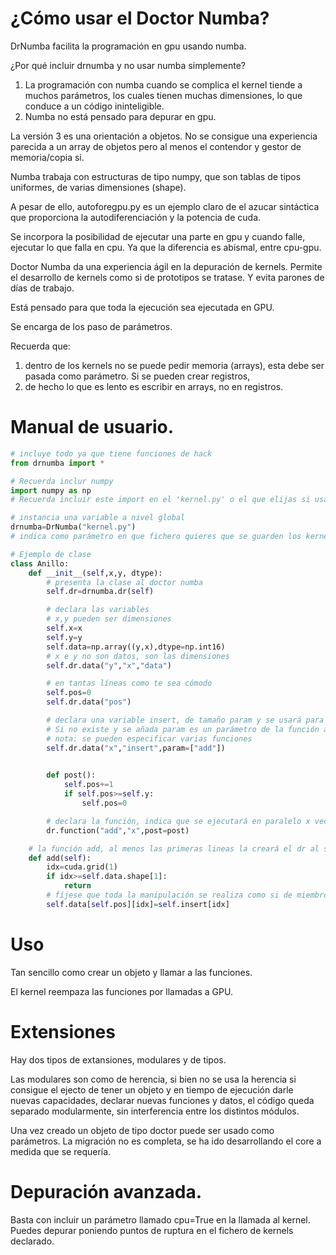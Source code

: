 # ¿Cómo usar el Doctor Numba?

DrNumba facilita la programación en gpu usando numba.

¿Por qué incluir drnumba y no usar numba simplemente?

1. La programación con numba cuando se complica el kernel tiende a muchos parámetros, los cuales tienen muchas dimensiones, lo que conduce a un código ininteligible.
2. Numba no está pensado para depurar en gpu. 

La versión 3 es una orientación a objetos.
No se consigue una experiencia parecida a un array de objetos pero al menos el contendor y gestor de memoria/copia si.

Numba trabaja con estructuras de tipo numpy, que son tablas de tipos uniformes, de varias dimensiones (shape).

A pesar de ello, autoforegpu.py es un ejemplo claro de el azucar sintáctica que proporciona la autodiferenciación y la potencia de cuda.

Se incorpora la posibilidad de ejecutar una parte en gpu y cuando falle, ejecutar lo que falla en cpu.
Ya que la diferencia es abismal, entre cpu-gpu.

Doctor Numba da una experiencia ágil en la depuración de kernels. Permite el desarrollo de kernels como si de prototipos se tratase. Y evita parones de días de trabajo.

Está pensado para que toda la ejecución sea ejecutada en GPU.

Se encarga de los paso de parámetros.

Recuerda que:
1. dentro de los kernels no se puede pedir memoria (arrays), esta debe ser pasada como parámetro. Si se pueden crear registros, 
2. de hecho lo que es lento es escribir en arrays, no en registros.

# Manual de usuario.

```python
# incluye todo ya que tiene funciones de hack
from drnumba import * 

# Recuerda inclur numpy
import numpy as np
# Recuerda incluir este import en el 'kernel.py' o el que elijas si usas alguna función de np dentro de un kernel. 

# instancia una variable a nivel global
drnumba=DrNumba("kernel.py") 
# indica como parámetro en que fichero quieres que se guarden los kernels de cuda/numba y de CPU

# Ejemplo de clase
class Anillo:
	def __init__(self,x,y, dtype):
		# presenta la clase al doctor numba
		self.dr=drnumba.dr(self)

		# declara las variables
		# x,y pueden ser dimensiones
		self.x=x
		self.y=y
		self.data=np.array((y,x),dtype=np.int16)
		# x e y no son datos, son las dimensiones
		self.dr.data("y","x","data")

		# en tantas líneas como te sea cómodo
		self.pos=0
		self.dr.data("pos")

		# declara una variable insert, de tamaño param y se usará para una función llamada add
		# Si no existe y se añada param es un parámetro de la función add
		# nota: se pueden especificar varias funciones
		self.dr.data("x","insert",param=["add"])
		

		def post():
			self.pos+=1
			if self.pos>=self.y:
				self.pos=0

		# declara la función, indica que se ejecutará en paralelo x veces, e indica una función que ha de llamarse al final (post) (también existe pre). post es una función de cpu.
		dr.function("add","x",post=post)

	# la función add, al menos las primeras lineas la creará el dr al ser declarada, también declarará funciones en kernel.py, requiere varias llamadas
	def add(self):
		idx=cuda.grid(1)
		if idx>=self.data.shape[1]:
			return
		# fíjese que toda la manipulación se realiza como si de miembros se tratase
		self.data[self.pos][idx]=self.insert[idx]
```

# Uso

Tan sencillo como crear un objeto y llamar a las funciones.

El kernel reempaza las funciones por llamadas a GPU.

# Extensiones

Hay dos tipos de extansiones, modulares y de tipos.

Las modulares son como de herencia, si bien no se usa la herencia si consigue el ejecto de tener un objeto y en tiempo de ejecución darle nuevas capacidades, declarar nuevas funciones y datos, el código queda separado modularmente, sin interferencia entre los distintos módulos.

Una vez creado un objeto de tipo doctor puede ser usado como parámetros. La migración no es completa, se ha ido desarrollando el core a medida que se requería. 

# Depuración avanzada.

Basta con incluir un parámetro llamado cpu=True en la llamada al kernel.
Puedes depurar poniendo puntos de ruptura en el fichero de kernels declarado.